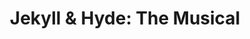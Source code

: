 ---
title: "Jekyll & Hyde: The Musical"
year: 2023
opening_date: 2023-10-13
closing_date: 2023-10-22
layout: productions
image:
image_caption:
image_credit:
playbill: 
category: 
details:
  Theatre: St. Marys Little Theatre
  Venue: Theatre by the Trax
  Tickets: https://www.onthestage.tickets/show/st-marys-little-theatre/64ad92cac4a06a0e416321ec
showtimes:
- 2023-10-13 19:00:00
- 2023-10-14 19:00:00
- 2023-10-15 14:00:00
- 2023-10-20 19:00:00
- 2023-10-21 19:00:00
- 2023-10-22 14:00:00
cast:
  Dr. Jekyll/ Hyde: Erik Nesteruk
  Edward Hyde/ Minister: Allen Langenbahn
  Bishop of Basingstoke/ Priest: Brandon Herron
  Dancing Girl:
  - Caidence San Augustin
  - Cam Rogers
  - Aren Tolbert
  - Heather Davis
  - Heike Priest
  - Vicki Wyttenbach
  Poole: Christian Pardo
  General Lord Glossop: David Wyttenbach
  Lucy: Elisha Cauthen
  Emma: Elizabeth Husser
  Bar Patron: Eric Craigmiles
  Sir Carew/Emma's Dad: Ken Johnson
  Simon Stride: Kevin McCanney
  Spider: Paul Rogers
  Utterson: Rem Farr
  Nellie: Samantha Champeau
  Lord Savage: Stuart Taylor
  Psych Patient: Suki
  Lady Beaconsfield: Susan Langenbahn
  Apothecary/Pub Customer: Tim Cauthern
  Sir Proops: Travis Land
  Ensemble:
  - Aren Tolbert
  - Caidence San Augustin
  - Cam Rogers
  - Heather Davis
  - Heike Priest
  - Eric Craigmiles
  - Vicki Wyttenbach
crew:
  Co-Director: 
  - Gloria Hurley
  - Barbara Ryan
  Tech: Brooks Nettum
  Producer: Debra Parsons
  Costume Mgr: Debra Parsons
  Building Owner: Doug Vaught
  Lighting Director: George Tweedy
  Tech Director: Landon Seal
  Music Director: Tammy Bradley
  Hair & Makeup: Virnilisa
  Set Builder: Skip Harris
  Front House Mgr: Candy Lockwood
  Set Design & Build: Elizabeth Husser
  Choreographer: Elisha Cauthen
  Photographer: Christian Pardo
understudies:
  Dr. Jekyll: Kevin McCanney
  Lucy: Heike Priest
  Emma: Heather Davis
---